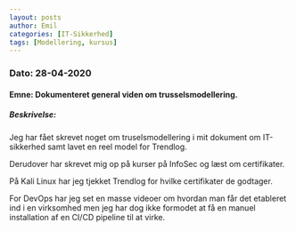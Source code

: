 ```yaml
---
layout: posts
author: Emil
categories: [IT-Sikkerhed]
tags: [Modellering, kursus]
---
```

<h3>Dato: 28-04-2020</h3>

<h4>Emne: Dokumenteret general viden om trusselsmodellering.</h4>

<h5>Beskrivelse:</h5>

Jeg har fået skrevet noget om truselsmodellering i mit dokument om IT-sikkerhed samt lavet en reel model for Trendlog.

Derudover har skrevet mig op på kurser på InfoSec og læst om certifikater.

På Kali Linux har jeg tjekket Trendlog for hvilke certifikater de godtager.



For DevOps har jeg set en masse videoer om hvordan man får det etableret ind i en virksomhed men jeg har dog ikke formodet at få en manuel installation af en CI/CD pipeline til at virke.
